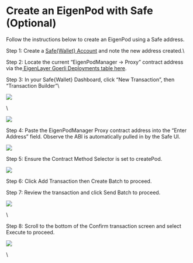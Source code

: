 # Create an EigenPod with Safe (Optional)

Follow the instructions below to create an EigenPod using a Safe address.



Step 1: Create a [Safe{Wallet} Account](https://app.safe.global/) and note the new address created.\


Step 2: Locate the current “EigenPodManager -> Proxy” contract address via the[ EigenLayer Goerli Deployments table here](https://github.com/Layr-Labs/eigenlayer-contracts/blob/master/README.md#m1-current-goerli-testnet-deployment).



Step 3: In your Safe{Wallet} Dashboard, click “New Transaction”, then “Transaction Builder”\


![](https://lh7-us.googleusercontent.com/VhvtrzfZkAPIVjAVGaGiQLuHcoX94IeuJIZKymOP8rl5SU6YPkLMRDfyoEKT22MJUwCZp3bj4g7RnkFZPrvNDq1FBRWt6wp6fd\_W\_qxmdDczCr63Md7v\_dFGjMRlA\_cPbxAF2vs4pwRk8Y3aIGI5ghY)

\


![](https://lh7-us.googleusercontent.com/fWBK0B7\_n1MwCLVB7fMI5c75lRaFjLL\_UGjSu3ZPxxxefoXl3qfln0UBislng7WoLq2ZXaxIepJJnzDbjWFBa3wv9XZZ-OcR3y10OvDaHzHOIPTH\_-BVT3cVZXyOkGybaNCoBuW430fvzkqz5-QhdOE)



Step 4: Paste the EigenPodManager Proxy contract address into the “Enter Address” field. Observe the ABI is automatically pulled in by the Safe UI.&#x20;

![](https://lh7-us.googleusercontent.com/6Amzdvc2bS1qnBHMezLS6iA7w3XNdyW6rKacGeVoY4TiIkvuoRfYp2tJ\_xBHoQOYEKSMwcz\_IDpbTgXrKV2kedxX30BOVoq3yFiAItv2O03T94CCrDuNGgidDhsKIxO5cv1\_G\_apMsHDnwzAD8zh3hE)



Step 5: Ensure the Contract Method Selector is set to createPod.

![](https://lh7-us.googleusercontent.com/L-fGo8SfLFRL9eGuclFYLGu6Hcv-J1Hj\_taTc-ba7ttThA6c\_yiztPylvKgfABkM0v4henpfG4sIrVTWxPdAO\_4dfHIk69xRxa9edZaRDjhugWR4O6uf3wwG0-PwBg\_BzsSb157d4r4Z123e0mdxQZk)



Step 6: Click Add Transaction then Create Batch to proceed.



Step 7: Review the transaction and click Send Batch to proceed.

![](https://lh7-us.googleusercontent.com/A4J5a\_mzQcqJiz7xeM2jRzsQv5slK98MANGAdtRS3B5rvOP5v6yyrmYubxbLzR\_3uhgIxOmWfQIpDbQmNX2hhhX7-h4eB1dNmFCjKnGoBh6Toikh0G5hshCsyTmbeyEOs0RAdX\_YLmyOqa-eg4DN2Ms)

\


Step 8: Scroll to the bottom of the Confirm transaction screen and select Execute to proceed.

![](https://lh7-us.googleusercontent.com/UPnY4qM7MtBkzrwI0FZLTo5iAEVkEWUNS-pRCIg0LhL1djbF2NwPjAT4M\_PDvgwIMGHOGvk0NwfjCYJUzHzKtY02Y9FZh\_FXKpi\_lULiNmYYdIUBJFj8MvMI3kT4lMumM470JiKMW\_nt-dqPRMaggp8)&#x20;

\
